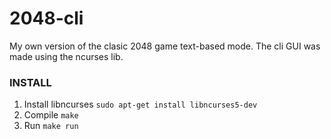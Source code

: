 # 2048-cli
My own version of the clasic 2048 game text-based mode. The cli GUI was made using the ncurses lib.

### INSTALL
1. Install libncurses ```sudo apt-get install libncurses5-dev```
2. Compile ```make```
3. Run ```make run```


